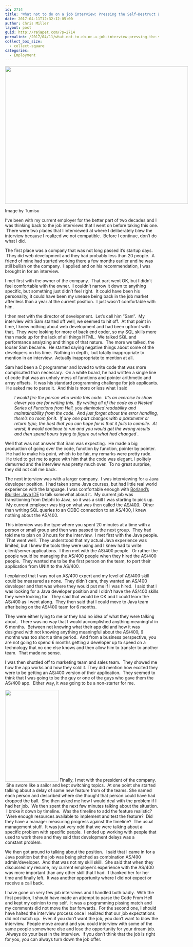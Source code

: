 ```yaml
---
id: 2714
title: 'What not to do on a job interview: Pressing the Self-Destruct Button'
date: 2017-04-11T12:32:12-05:00
author: Chris Miller
layout: post
guid: http://rajapet.com/?p=2714
permalink: /2017/04/11/what-not-to-do-on-a-job-interview-pressing-the-self-destruct-button/
collect_box_size:
  - collect-square
categories:
  - Employment
---
```

<div style="width: 610px" class="wp-caption alignnone">
  <img loading="lazy" src="https://i1.wp.com/photos.smugmug.com/photos/i-zHpCHfr/0/M/i-zHpCHfr-M.jpg?resize=600%2C450&#038;ssl=1" alt="" width="600" height="450"  />
  
  <p class="wp-caption-text">
    Image by Tumisu
  </p>
</div>

I&#8217;ve been with my current employer for the better part of two decades and I was thinking back to the job interviews that I went on before taking this one.  There were two places that I interviewed at where I deliberately blew the interview because I realized we not compatible.  Before I continue, don&#8217;t do what I did.

The first place was a company that was not long passed it&#8217;s startup days.  They did web development and they had probably less than 20 people.  A friend of mine had started working there a few months earlier and he was still bullish on the company.  I applied and on his recommendation, I was brought in for an interview.

I met first with the owner of the company.  That part went OK, but I didn&#8217;t feel comfortable with the owner.  I couldn&#8217;t narrow it down to anything specific, but something just didn&#8217;t feel right.  It could have been his personality, it could have been my unease being back in the job market after less than a year at the current position.  I just wasn&#8217;t comfortable with him.

I then met with the director of development.  Let&#8217;s call him &#8220;Sam&#8221;.  My interview with Sam started off well, we seemed to hit off.  At that point in time, I knew nothing about web development and had been upfront with that.  They were looking for more of back end coder, so my SQL skills more than made up for the lack of all things HTML.  We talked SQL and performance analyzing and things of that nature.  The more we talked, the looser Sam became.  He started saying negative things about some of the developers on his time.  Nothing in depth,  but totally inappropriate to mention in an interview.  Actually inappropriate to mention at all.

Sam had been a C programmer and loved to write code that was more complicated than necessary.  On a white board, he had written a single line of code that was an unholy mess of functions and pointer arithmetic and array offsets.  It was his standard programming challenge for job applicants.  He asked me to parse it.  And this is more or less what I said

<p style="padding-left: 30px;">
  <em>I would fire the person who wrote this code.  It&#8217;s an exercise to show clever you are for writing this.  By writing all of the code as a Nested Series of Functions from Hell, you eliminated readability and maintainability from the code.  And just forget about the error handling, there&#8217;s no room for it.  If any one part changes with a parameter or return type, the best that you can hope for is that it fails to compile.  At worst, it would continue to run and you would get the wrong results and then spend hours trying to figure out what had changed</em> .
</p>

Well that was not answer that Sam was expecting.  He made a big production of going over the code, function by function, pointer by pointer.  He had to make his point, which to be fair, my remarks were pretty rude.  He tried to get me to agree with him that the code was elegant. I politely demurred and the interview was pretty much over.  To no great surprise, they did not call me back.

The next interview was with a larger company.  I was interviewing for a Java developer position.  I had taken some Java courses, but had little real world experience with the language. I was comfortable enough with [Borland&#8217;s jBuilder Java IDE](https://en.wikipedia.org/wiki/JBuilder) to talk somewhat about it.  My current job was transitioning from Delphi to Java, so it was a skill I was starting to pick up.  My current employer was big on what was then called the [AS/400](https://en.wikipedia.org/wiki/IBM_System_i).  Other than writing SQL queries to an ODBC connection to an AS/400, I knew nothing about the AS/400.

This interview was the type where you spent 20 minutes at a time with a person or small group and then was passed to the next group.  They had told me to plan on 3 hours for the interview.  I met first with the Java people.  That went well.  They understood that my actual Java experience was limited, but I knew the tools they were using and I knew had to write client/server applications.  I then met with the AS/400 people.  Or rather the people would be managing the AS/400 people when they hired the AS/400 people.  They wanted me to be the first person on the team, to port their application from UNIX to the AS/400.

I explained that I was not an AS/400 expert and my level of AS/400 skill could be measured as none.  They didn&#8217;t care, they wanted an AS/400 developer and that was where they would put me if I was hired.  I said that I was looking for a Java developer position and I didn&#8217;t have the AS/400 skills they were looking for.  They said that would be OK and I could learn the AS/400 as I went along.  They then said that I could move to Java team after being on the AS/400 team for 6 months.

They were either lying to me or they had no idea of what they were talking about.  There was no way that I would accomplished anything meaningful in 6 months.  Between not knowing what their app did and how it was designed with not knowing anything meaningful about the AS/400, 6 months was too short a time period.  And from a business perspective, you are not going to spend 6 months getting a developer up to speed on a technology that no one else knows and then allow him to transfer to another team.  That made no sense.

I was then shuttled off to marketing team and sales team.  They showed me how the app works and how they sold it. They did mention how excited they were to be getting an AS/400 version of their application.  They seemed to think that I was going to be the guy or one of the guys who gave them the AS/400 app.  Either way, it was going to be a non-starter for me.

<img loading="lazy" class="size-medium alignleft" src="https://i1.wp.com/photos.smugmug.com/photos/i-wf8LTvX/0/S/i-wf8LTvX-S.png?resize=175%2C300&#038;ssl=1" width="175" height="300"  /> Finally, I met with the president of the company.  She swore like a sailor and kept switching topics.  At one point she started talking about a delay of some new feature from of the teams. She named each person and described where she thought that person could have had dropped the ball.  She then asked me how I would deal with the problem if I had her job.  We then spent the next few minutes talking about the situation.  I broke it down by timeline.  Was the timeline to add the feature realistic?  Were enough resources available to implement and test the feature?  Did they have a manager measuring progress against the timeline?  The usual management stuff.  It was just very odd that we were talking about a specific problem with specific people.  I ended up working with people that used to work there and they said that development delays was a constant problem.

We then got around to talking about the position.  I said that I came in for a Java position but the job was being pitched as combination AS/400 admin/developer.  And that was not my skill skill.  She said that when they discussed my resume, my current employer&#8217;s experience with the AS/400 was more important than any other skill that I had.  I thanked her for her time and finally left.  It was another opportunity where I did not expect or receive a call back.

I have gone on very few job interviews and I handled both badly.  With the first position, I should have made an attempt to parse the Code From Hell and kept my opinion to my self,  It was a programming pissing match and my comments did not move the bar forwards.  For the second one, I should have halted the interview process once I realized that our job expectations did not match up.  Even if you don&#8217;t want the job, you don&#8217;t want to blow the interview.  People move around and you could interview with some of the same people somewhere else and lose the opportunity for your dream job.  Always do your best in the interview.  If you don&#8217;t think that the job is right for you, you can always turn down the job offer.